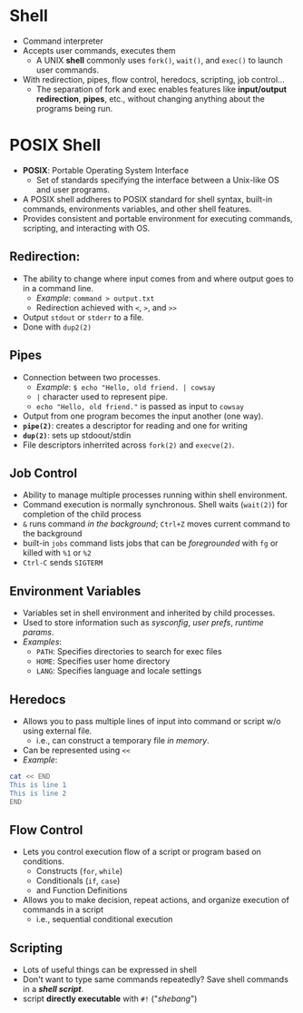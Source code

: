 # Shell
- Command interpreter
- Accepts user commands, executes them
	- A UNIX **shell** commonly uses `fork()`, `wait()`, and `exec()` to launch user commands.
- With redirection, pipes, flow control, heredocs, scripting, job control...
	- The separation of fork and exec enables features like **input/output redirection**, **pipes**, etc., without changing anything about the programs being run.

# POSIX Shell
- **POSIX**: Portable Operating System Interface
	- Set of standards specifying the interface between a Unix-like OS and user programs.
- A POSIX shell addheres to POSIX standard for shell syntax, built-in commands, environments variables, and other shell features.
- Provides consistent and portable environment for executing commands, scripting, and interacting with OS.

## Redirection:
- The ability to change where input comes from and where output goes to in a command line.
	- *Example*: `command > output.txt`
	- Redirection achieved with `<`, `>`, and `>>`
- Output `stdout` or `stderr` to a file.
- Done with `dup2(2)`

## Pipes
- Connection between two processes.
	- *Example*: `$ echo "Hello, old friend. | cowsay`
	- `|` character used to represent pipe.
	- `echo "Hello, old friend."` is passed as input to `cowsay`
- Output from one program becomes the input another (one way).
- **`pipe(2)`**: creates a descriptor for reading and one for writing
- **`dup(2)`**: sets up stdoout/stdin
- File descriptors inherrited across `fork(2)` and `execve(2)`.

## Job Control
- Ability to manage multiple processes running within shell environment.
- Command execution is normally synchronous. Shell waits (`wait(2)`) for completion of the child process
- `&` runs command *in the background*; `Ctrl+Z` moves current command to the background
- built-in `jobs` command lists jobs that can be *foregrounded* with `fg` or killed with `%1` or `%2`
- `Ctrl-C` sends `SIGTERM`

## Environment Variables
- Variables set in shell environment and inherited by child processes.
- Used to store information such as *sysconfig*, *user prefs*, *runtime params*.
- *Examples*:
	- `PATH`: Specifies directories to search for exec files
	- `HOME`: Specifies user home directory
	- `LANG`: Specifies language and locale settings

## Heredocs
- Allows you to pass multiple lines of input into command or script w/o using external file.
	- i.e., can construct a temporary file *in memory*.
- Can be represented using `<<`
- *Example*:
```bash
cat << END
This is line 1
This is line 2
END
```

## Flow Control
- Lets you control execution flow of a script or program based on conditions.
	- Constructs (`for`, `while`)
	- Conditionals (`if`, `case`)
	- and Function Definitions
- Allows you to make decision, repeat actions, and organize execution of commands in a script
	- i.e., sequential conditional execution

## Scripting
- Lots of useful things can be expressed in shell
- Don't want to type same commands repeatedly? Save shell commands in a ***shell script***.
- script **directly executable** with `#!` ("*shebang*")
